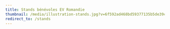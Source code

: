 ```yaml
---
title: Stands bénévoles EV Romandie
thumbnail: /media/illustration-stands.jpg?v=6f592ad468bd59377135b5de39c0ee03
redirect_to: /stands
---
```

